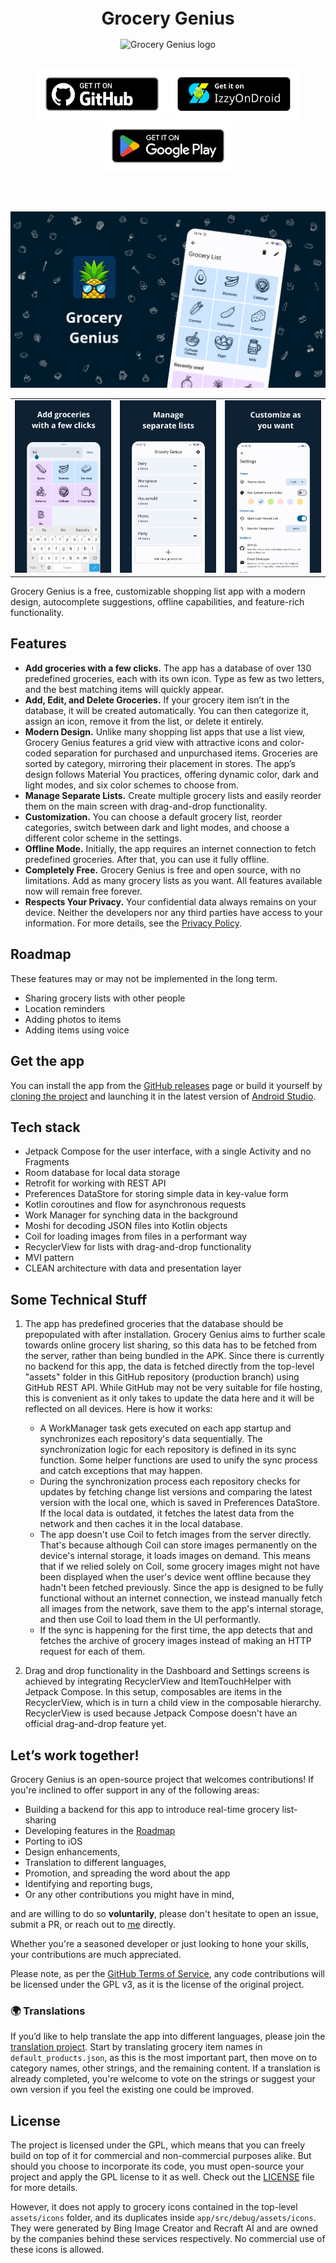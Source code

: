 <h1 align="center" style="font-size:28px; line-height:1"><b>Grocery Genius</b></h1>

<div align="center">
  <img alt="Grocery Genius logo" src="images/app_logo_rounded_corners.svg" height="150px">
</div>

<br />

<div align="center">

[<img src="images/banners/banner_github.png"
      alt="Get it on GitHub"
      height="80">](https://github.com/DanielRendox/GroceryGenius/releases)
[<img src="images/banners/banner_izzy_on_droid.png"
      alt="Get it on IzzyOnDroid"
      height="80">](https://apt.izzysoft.de/fdroid/index/apk/com.rendox.grocerygenius)
[<img src="images/banners/banner_google_play.png" 
      alt="Get it on Google Play"
      height="80">](https://play.google.com/store/apps/details?id=com.rendox.grocerygenius)

</div>

<br />
<br />

![Routine Tracker GitHub cover image](images/readme/readme_cover_image.png)

|                                                 |                                               |                                              |
|-------------------------------------------------|-----------------------------------------------|----------------------------------------------|
| ![](images/readme/feature_search_groceries.png) | ![](images/readme/feature_separate_lists.png) | ![](images/readme/feature_customization.png) |

Grocery Genius is a free, customizable shopping list app with a modern design, autocomplete suggestions, offline capabilities, and feature-rich functionality.

## Features

- **Add groceries with a few clicks.** The app has a database of over 130 predefined groceries, each with its own icon. Type as few as two letters, and the best matching items will quickly appear.
- **Add, Edit, and Delete Groceries.** If your grocery item isn’t in the database, it will be created automatically. You can then categorize it, assign an icon, remove it from the list, or delete it entirely.
- **Modern Design.** Unlike many shopping list apps that use a list view, Grocery Genius features a grid view with attractive icons and color-coded separation for purchased and unpurchased items. Groceries are sorted by category, mirroring their placement in stores. The app’s design follows Material You practices, offering dynamic color, dark and light modes, and six color schemes to choose from.
- **Manage Separate Lists.** Create multiple grocery lists and easily reorder them on the main screen with drag-and-drop functionality.
- **Customization.** You can choose a default grocery list, reorder categories, switch between dark and light modes, and choose a different color scheme in the settings.
- **Offline Mode.** Initially, the app requires an internet connection to fetch predefined groceries. After that, you can use it fully offline.
- **Completely Free.** Grocery Genius is free and open source, with no limitations. Add as many grocery lists as you want. All features available now will remain free forever.
- **Respects Your Privacy.** Your confidential data always remains on your device.  Neither the developers nor any third parties have access to your information. For more details, see the [Privacy Policy](https://github.com/DanielRendox/GroceryGenius/blob/develop/PRIVACY_POLICY.md).

## Roadmap

These features may or may not be implemented in the long term.
- Sharing grocery lists with other people
- Location reminders
- Adding photos to items
- Adding items using voice

## Get the app

You can install the app from the [GitHub releases](https://github.com/DanielRendox/GroceryGenius/releases) page or build it yourself by [cloning the project](https://docs.github.com/articles/cloning-a-repository) and launching it in the latest version of [Android Studio](https://developer.android.com/studio).

## Tech stack

- Jetpack Compose for the user interface, with a single Activity and no Fragments
- Room database for local data storage
- Retrofit for working with REST API
- Preferences DataStore for storing simple data in key-value form
- Kotlin coroutines and flow for asynchronous requests
- Work Manager for synching data in the background
- Moshi for decoding JSON files into Kotlin objects
- Coil for loading images from files in a performant way
- RecyclerView for lists with drag-and-drop functionality
- MVI pattern
- CLEAN architecture with data and presentation layer

## Some Technical Stuff

1. The app has predefined groceries that the database should be prepopulated with after installation. Grocery Genius aims to further scale towards online grocery list sharing, so this data has to be fetched from the server, rather than being bundled in the APK. Since there is currently no backend for this app, the data is fetched directly from the top-level "assets" folder in this GitHub repository (production branch) using GitHub REST API. While GitHub may not be very suitable for file hosting, this is convenient as it only takes to update the data here and it will be reflected on all devices. Here is how it works:
    - A WorkManager task gets executed on each app startup and synchronizes each repository's data sequentially. The synchronization logic for each repository is defined in its sync function. Some helper functions are used to unify the sync process and catch exceptions that may happen. 
    - During the synchronization process each repository checks for updates by fetching change list versions and comparing the latest version with the local one, which is saved in Preferences DataStore. If the local data is outdated, it fetches the latest data from the network and then caches it in the local database.
    - The app doesn't use Coil to fetch images from the server directly. That's because although Coil can store images permanently on the device's internal storage, it loads images on demand. This means that if we relied solely on Coil, some grocery images might not have been displayed when the user's device went offline because they hadn't been fetched previously. Since the app is designed to be fully functional without an internet connection, we instead manually fetch all images from the network, save them to the app's internal storage, and then use Coil to load them in the UI performantly.
    - If the sync is happening for the first time, the app detects that and fetches the archive of grocery images instead of making an HTTP request for each of them.

2. Drag and drop functionality in the Dashboard and Settings screens is achieved by integrating RecyclerView and ItemTouchHelper with Jetpack Compose. In this setup, composables are items in the RecyclerView, which is in turn a child view in the composable hierarchy. RecyclerView is used because Jetpack Compose doesn't have an official drag-and-drop feature yet.

## Let’s work together!

Grocery Genius is an open-source project that welcomes contributions! If you're inclined to offer support in any of the following areas:

- Building a backend for this app to introduce real-time grocery list-sharing
- Developing features in the [Roadmap](https://github.com/DanielRendox/GroceryGenius/tree/develop#roadmap)
- Porting to iOS
- Design enhancements,
- Translation to different languages,
- Promotion, and spreading the word about the app
- Identifying and reporting bugs,
- Or any other contributions you might have in mind,

and are willing to do so **voluntarily**, please don't hesitate to open an issue, submit a PR, or reach out to [me](https://github.com/DanielRendox) directly.

Whether you're a seasoned developer or just looking to hone your skills, your contributions are much appreciated.

Please note, as per the [GitHub Terms of Service](https://help.github.com/articles/github-terms-of-service/#6-contributions-under-repository-license), any code contributions will be licensed under the GPL v3, as it is the license of the original project.

### 🌍 Translations

If you’d like to help translate the app into different languages, please join the [translation project](https://crowdin.com/project/grocery-genius). Start by translating grocery item names in `default_products.json`, as this is the most important part, then move on to category names, other strings, and the remaining content. If a translation is already completed, you're welcome to vote on the strings or suggest your own version if you feel the existing one could be improved.

## License

The project is licensed under the GPL, which means that you can freely build on top of it for commercial and non-commercial purposes alike. But should you choose to incorporate its code, you must open-source your project and apply the GPL license to it as well. Check out the [LICENSE](https://github.com/DanielRendox/GroceryGenius/blob/develop/LICENSE) file for more details.

However, it does not apply to grocery icons contained in the top-level `assets/icons` folder, and its duplicates inside `app/src/debug/assets/icons`. They were generated by Bing Image Creator and Recraft AI and are owned by the companies behind these services respectively. No commercial use of these icons is allowed.
